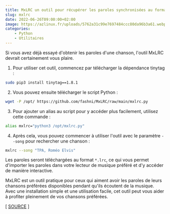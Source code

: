 ```yaml
---
title: MxLRC un outil pour récupérer les paroles synchronisées au format *.lrc
slug: mxlrc
date: 2022-06-26T09:00:00+02:00
image: https://azlinux.fr/uploads/5762a31c99e7697484ccc80da96b3a61.webp
categories:
    - Python
    - Utilitaires
---
```


Si vous avez déjà essayé d'obtenir les paroles d'une chanson, l'outil MxLRC devrait certainement vous plaire.

1. Pour utiliser cet outil, commencez par télécharger la dépendance tinytag :

```bash
sudo pip3 install tinytag==1.8.1
```

2. Vous pouvez ensuite télécharger le script Python :

```bash
wget -P /opt/ https://github.com/fashni/MxLRC/raw/main/mxlrc.py
```

3. Pour ajouter un alias au script pour y accéder plus facilement, utilisez cette commande :

```bash
alias mxlrc="python3 /opt/mxlrc.py"
```

4. Après cela, vous pouvez commencer à utiliser l'outil avec le paramètre `--song` pour rechercher une chanson :

```bash
mxlrc --song "TPA, Roméo Elvis"
```

Les paroles seront téléchargées au format `*.lrc`, ce qui vous permet d'importer les paroles dans votre lecteur de musique préféré et d'y accéder de manière interactive.

MxLRC est un outil pratique pour ceux qui aiment avoir les paroles de leurs chansons préférées disponibles pendant qu'ils écoutent de la musique. Avec une installation simple et une utilisation facile, cet outil peut vous aider à profiter pleinement de vos chansons préférées.

[ [SOURCE](https://github.com/fashni/MxLRC) ]
